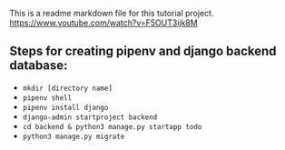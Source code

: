 This is a readme markdown file for this tutorial project.
https://www.youtube.com/watch?v=F5OUT3ijk8M

## Steps for creating pipenv and django backend database:

- `mkdir [directory name]`
- `pipenv shell`
- `pipenv install django`
- `django-admin startproject backend`
- `cd backend & python3 manage.py startapp todo`
- `python3 manage.py migrate`
